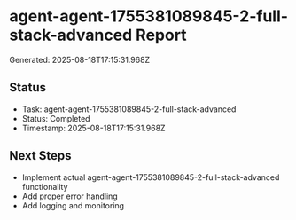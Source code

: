 # agent-agent-1755381089845-2-full-stack-advanced Report

Generated: 2025-08-18T17:15:31.968Z

## Status
- Task: agent-agent-1755381089845-2-full-stack-advanced
- Status: Completed
- Timestamp: 2025-08-18T17:15:31.968Z

## Next Steps
- Implement actual agent-agent-1755381089845-2-full-stack-advanced functionality
- Add proper error handling
- Add logging and monitoring
